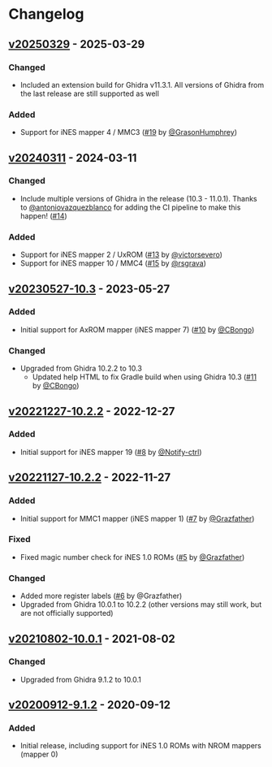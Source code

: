 # Changelog

## [v20250329] - 2025-03-29
### Changed
- Included an extension build for Ghidra v11.3.1. All versions of Ghidra from the last release are still supported as well

### Added
- Support for iNES mapper 4 / MMC3 ([#19](https://github.com/kylewlacy/GhidraNes/pull/19) by [@GrasonHumphrey](https://github.com/GrasonHumphrey))

## [v20240311] - 2024-03-11
### Changed
- Include multiple versions of Ghidra in the release (10.3 - 11.0.1). Thanks to [@antoniovazquezblanco](https://github.com/antoniovazquezblanco) for adding the CI pipeline to make this happen! ([#14](https://github.com/kylewlacy/GhidraNes/pull/14))

### Added

- Support for iNES mapper 2 / UxROM ([#13](https://github.com/kylewlacy/GhidraNes/pull/13) by [@victorsevero](https://github.com/victorsevero))
- Support for iNES mapper 10 / MMC4 ([#15](https://github.com/kylewlacy/GhidraNes/pull/15) by [@rsgrava](https://github.com/rsgrava))

## [v20230527-10.3] - 2023-05-27
### Added

- Initial support for AxROM mapper (iNES mapper 7) ([#10](https://github.com/kylewlacy/GhidraNes/pull/10) by [@CBongo](https://github.com/CBongo))

### Changed
- Upgraded from Ghidra 10.2.2 to 10.3
    - Updated help HTML to fix Gradle build when using Ghidra 10.3 ([#11](https://github.com/kylewlacy/GhidraNes/pull/11) by [@CBongo](https://github.com/CBongo))

## [v20221227-10.2.2] - 2022-12-27
### Added

- Initial support for iNES mapper 19 ([#8](https://github.com/kylewlacy/GhidraNes/pull/8) by [@Notify-ctrl](https://github.com/Notify-ctrl))

## [v20221127-10.2.2] - 2022-11-27
### Added
- Initial support for MMC1 mapper (iNES mapper 1) ([#7](https://github.com/kylewlacy/GhidraNes/pull/7) by [@Grazfather](https://github.com/Grazfather))

### Fixed
- Fixed magic number check for iNES 1.0 ROMs ([#5](https://github.com/kylewlacy/GhidraNes/pull/5) by [@Grazfather](https://github.com/Grazfather))

### Changed
- Added more register labels ([#6](https://github.com/kylewlacy/GhidraNes/pull/6) by @Grazfather)
- Upgraded from Ghidra 10.0.1 to 10.2.2 (other versions may still work, but are not officially supported)

## [v20210802-10.0.1] - 2021-08-02
### Changed
- Upgraded from Ghidra 9.1.2 to 10.0.1

## [v20200912-9.1.2] - 2020-09-12
### Added
- Initial release, including support for iNES 1.0 ROMs with NROM mappers (mapper 0)

[Unreleased]: https://github.com/kylewlacy/GhidraNes/compare/v20250329...HEAD
[v20250329]: https://github.com/kylewlacy/GhidraNes/releases/tag/v20250329
[v20240311]: https://github.com/kylewlacy/GhidraNes/releases/tag/v20240311
[v20230527-10.3]: https://github.com/kylewlacy/GhidraNes/releases/tag/v20230527-10.3
[v20221227-10.2.2]: https://github.com/kylewlacy/GhidraNes/releases/tag/v20221227-10.2.2
[v20221127-10.2.2]: https://github.com/kylewlacy/GhidraNes/releases/tag/v20221127-10.2.2
[v20210802-10.0.1]: https://github.com/kylewlacy/GhidraNes/releases/tag/v20210802-10.0.1
[v20200912-9.1.2]: https://github.com/kylewlacy/GhidraNes/releases/tag/v20200912-9.1.2
